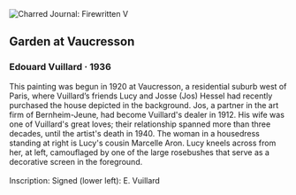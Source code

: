 <div class="artwork-of-the-day">
  <div class="container">
    <div class="img-wrapper">
      <img
        src="https://uploads8.wikiart.org/00196/images/edouard-vuillard/garden-at-vaucresson-met-dt2555-1.jpg!Large.jpg"
        alt="Charred Journal: Firewritten V" />
    </div>
    <div class="artwork-detail">
      <div class="artwork-origin"> 
        <h2 class="artwork-name">Garden at Vaucresson</h2>
        <h3 class="artist">
          Edouard Vuillard
                    ·  1936
        </h3>
      </div>
      <p class="description">
        <span class="artwork-description-text ng-binding" ng-bind-html="viewModel.ArtworkOfTheDay.Description | unsafe">This painting was begun in 1920 at Vaucresson, a residential suburb west of Paris, where Vuillard’s friends Lucy and Josse (Jos) Hessel had recently purchased the house depicted in the background. Jos, a partner in the art firm of Bernheim-Jeune, had become Vuillard's dealer in 1912. His wife was one of Vuillard's great loves; their relationship spanned more than three decades, until the artist's death in 1940. The woman in a housedress standing at right is Lucy's cousin Marcelle Aron. Lucy kneels across from her, at left, camouflaged by one of the large rosebushes that serve as a decorative screen in the foreground.<br><br>Inscription: Signed (lower left): E. Vuillard</span>
                        <div class="text-shadow-container" ng-show="showShadow" style=""></div>
      </p>
    </div>
  </div>

</div>
